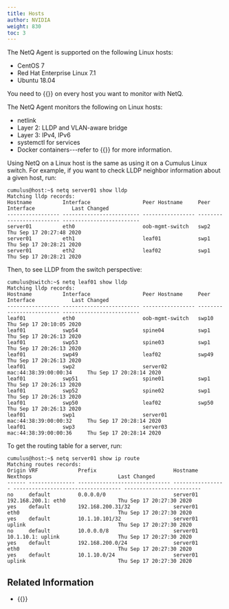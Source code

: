 ```yaml
---
title: Hosts
author: NVIDIA
weight: 830
toc: 3
---
```

<!-- vale off -->
The NetQ Agent is supported on the following Linux hosts:
<!-- vale on -->

- CentOS 7
- Red Hat Enterprise Linux 7.1
- Ubuntu 18.04

You need to {{<link url="Install-NetQ" text="install the NetQ Agent">}} on every host you want to monitor with NetQ.

The NetQ Agent monitors the following on Linux hosts:

- netlink
- Layer 2: LLDP and VLAN-aware bridge
- Layer 3: IPv4, IPv6
- systemctl for services
- Docker containers---refer to {{<link title="Monitor Container Environments Using Kubernetes API Server">}} for more information.

Using NetQ on a Linux host is the same as using it on a Cumulus Linux switch. For example, if you want to check LLDP neighbor information about a given host, run:

```
cumulus@host:~$ netq server01 show lldp
Matching lldp records:
Hostname          Interface                 Peer Hostname     Peer Interface            Last Changed
----------------- ------------------------- ----------------- ------------------------- -------------------------
server01          eth0                      oob-mgmt-switch   swp2                      Thu Sep 17 20:27:48 2020
server01          eth1                      leaf01            swp1                      Thu Sep 17 20:28:21 2020
server01          eth2                      leaf02            swp1                      Thu Sep 17 20:28:21 2020
```

Then, to see LLDP from the switch perspective:

```
cumulus@switch:~$ netq leaf01 show lldp
Matching lldp records:
Hostname          Interface                 Peer Hostname     Peer Interface            Last Changed
----------------- ------------------------- ----------------- ------------------------- -------------------------
leaf01            eth0                      oob-mgmt-switch   swp10                     Thu Sep 17 20:10:05 2020
leaf01            swp54                     spine04           swp1                      Thu Sep 17 20:26:13 2020
leaf01            swp53                     spine03           swp1                      Thu Sep 17 20:26:13 2020
leaf01            swp49                     leaf02            swp49                     Thu Sep 17 20:26:13 2020
leaf01            swp2                      server02          mac:44:38:39:00:00:34     Thu Sep 17 20:28:14 2020
leaf01            swp51                     spine01           swp1                      Thu Sep 17 20:26:13 2020
leaf01            swp52                     spine02           swp1                      Thu Sep 17 20:26:13 2020
leaf01            swp50                     leaf02            swp50                     Thu Sep 17 20:26:13 2020
leaf01            swp1                      server01          mac:44:38:39:00:00:32     Thu Sep 17 20:28:14 2020
leaf01            swp3                      server03          mac:44:38:39:00:00:36     Thu Sep 17 20:28:14 2020
```

To get the routing table for a server, run:

```
cumulus@host:~$ netq server01 show ip route
Matching routes records:
Origin VRF             Prefix                         Hostname          Nexthops                            Last Changed
------ --------------- ------------------------------ ----------------- ----------------------------------- -------------------------
no     default         0.0.0.0/0                      server01          192.168.200.1: eth0                 Thu Sep 17 20:27:30 2020
yes    default         192.168.200.31/32              server01          eth0                                Thu Sep 17 20:27:30 2020
yes    default         10.1.10.101/32                 server01          uplink                              Thu Sep 17 20:27:30 2020
no     default         10.0.0.0/8                     server01          10.1.10.1: uplink                   Thu Sep 17 20:27:30 2020
yes    default         192.168.200.0/24               server01          eth0                                Thu Sep 17 20:27:30 2020
yes    default         10.1.10.0/24                   server01          uplink                              Thu Sep 17 20:27:30 2020
```
## Related Information

- {{<link title="Host Inventory">}}